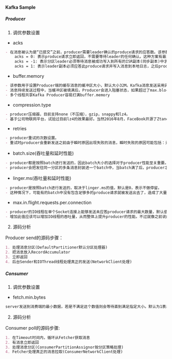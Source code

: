 #### Kafka Sample

##### Producer
1. 调优参数设置
- acks
```markdown
- 在消息被认为是“已提交”之前，producer需要leader确认的produce请求的应答数。该参数用于控制消息的持久性，目前提供了3个取值：
    acks = 0: 表示produce请求立即返回，不需要等待leader的任何确认。这种方案有最高的吞吐率，但是不保证消息是否真的发送成功。
    acks = -1: 表示分区leader必须等待消息被成功写入到所有的ISR副本(同步副本)中才认为produce请求成功。这种方案提供最高的消息持久性保证，但是理论上吞吐率也是最差的。
    acks = 1: 表示leader副本必须应答此produce请求并写入消息到本地日志，之后produce请求被认为成功。如果此时leader副本应答请求之后挂掉了，消息会丢失。这是个这种的方案，提供了不错的持久性保证和吞吐。
```
- buffer.memory
 ```markdown
- 该参数用于设置Producer端的缓存消息的缓冲区大小，默认大小32M。Kafka消息发送采用异步模式(类似生产消费模型结构)，消息会首先进入缓冲区，由后台专属线程负责从缓冲区读取然后进行消息发送。
- 消息持续发送过程中，当缓冲区被填满后，Producer会进入阻塞状态，如果超过了max.blocks.ms的值，producer会抛出TimeoutException异常。
- 多个线程共享Kafka Producer容易打满buffer.memory
```
- compression.type
```markdown
- producer压缩器，目前支持none（不压缩），gzip，snappy和lz4。
- 基于公司物联网平台，试验过目前lz4的效果最好。当然2016年8月，FaceBook开源了Ztandard。 官网测试： Ztandard压缩率为2.8，snappy为2.091，LZ4 为2.101。
```
- retries
```markdown
- producer重试的次数设置。
- 重试时producer会重新发送之前由于瞬时原因出现失败的消息，瞬时失败的原因可能包括：元数据信息失效、副本数量不足、超时、位移越界或未知分区等。倘若设置了retries > 0，那么这些情况下producer会尝试重试。
```
- batch.size(吞吐量和延时性能)
```markdown
- producer都是按照batch进行发送的，因此batch大小的选择对于producer性能至关重要。
- producer会把发往同一分区的多条消息封装进一个batch中，当batch满了后，producer才会把消息发送出去。但是也不一定等到满了，这和另外一个参数linger.ms有关。默认值为16K，合计为16384.
```
- linger.ms(吞吐量和延时性能)
```markdown
- producer是按照batch进行发送的，取决于linger.ms的值，默认是0，表示不做停留。
- 这种情况下，可能有的batch中没有包含足够多的produce请求就被发送出去了，造成了大量的小batch，给网络IO带来的极大的压力。
```
- max.in.flight.requests.per.connection
```markdown
- producer的IO线程在单个Socket连接上能够发送未应答producer请求的最大数量，默认值为5。
- 增加此值应该可以增加IO线程的吞吐量，从而整体上提升producer的性能。不过就像之前说的如果开启了重试机制，那么设置该参数大于1的话有可能造成消息的乱序。
```

2. 源码分析

Producer send的源码步骤：
```markdown
1. 处理消息分区(DefaultPartitioner默认分区处理器)
2. 把消息放入RecordAccumulator
3. 立即返回
4. 后台Sender和IOThread线程处理真正的发送(NetworkClient处理)
```


##### Consumer
1. 调优参数设置
- fetch.min.bytes
```markdown
server发送到消费端的最小数据，若是不满足这个数值则会等待直到满足指定大小。默认为1表示立即接收。
```


2. 源码分析

Consumer poll的源码步骤:
```markdown
1. 在Timeout时间内，循环从Fetcher获取消息
2. 有消息立即返回
3. 处理消息分区(ConsumerPartitionAssignor按分区策略处理)
4. Fetcher处理真正的消息拉取(ConsumerNetworkClient处理)

```
